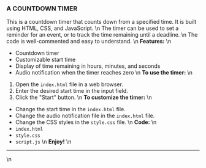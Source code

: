 ### A COUNTDOWN TIMER

This is a countdown timer that counts down from a specified time. It is built using HTML, CSS, and JavaScript.
\n
The timer can be used to set a reminder for an event, or to track the time remaining until a deadline.
\n
The code is well-commented and easy to understand.
\n
**Features:**
\n
* Countdown timer
* Customizable start time
* Display of time remaining in hours, minutes, and seconds
* Audio notification when the timer reaches zero
\n
**To use the timer:**
\n
1. Open the `index.html` file in a web browser.
2. Enter the desired start time in the input field.
3. Click the "Start" button.
\n
**To customize the timer:**
\n
* Change the start time in the `index.html` file.
* Change the audio notification file in the `index.html` file.
* Change the CSS styles in the `style.css` file.
\n
**Code:**
\n
* `index.html`
* `style.css`
* `script.js`
\n
**Enjoy!**
\n
---
\n
